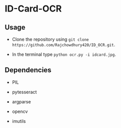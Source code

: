 # ID-Card-OCR 

## Usage

* Clone the repository using `git clone https://github.com/Rajchowdhury420/ID_OCR.git`.

* In the terminal type `python ocr.py -i idcard.jpg`.

## Dependencies

* PIL

* pytesseract

* argparse

* opencv

* imutils
